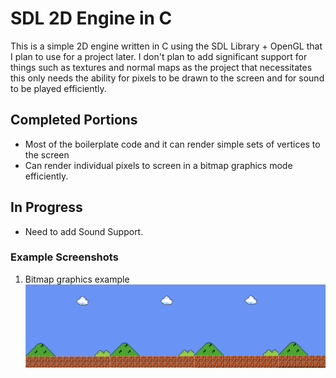 # SDL 2D Engine in C
This is a simple 2D engine written in C using the SDL Library + OpenGL that I plan to use for a project
later. I don't plan to add significant support for things such as textures
and normal maps as the project that necessitates this only needs the ability for pixels
to be drawn to the screen and for sound to be played efficiently.

## Completed Portions
- Most of the boilerplate code and it can render simple sets of vertices to the screen
- Can render individual pixels to screen in a bitmap graphics mode efficiently.
## In Progress
- Need to add Sound Support.

### Example Screenshots
1. Bitmap graphics example
![alt text](bitmapexample1.png?raw=true)